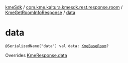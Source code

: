 [kmeSdk](../../index.md) / [com.kme.kaltura.kmesdk.rest.response.room](../index.md) / [KmeGetRoomInfoResponse](index.md) / [data](./data.md)

# data

`@SerializedName("data") val data: `[`KmeBaseRoom`](../-kme-base-room/index.md)`?`

Overrides [KmeResponse.data](../../com.kme.kaltura.kmesdk.rest.response/-kme-response/data.md)

